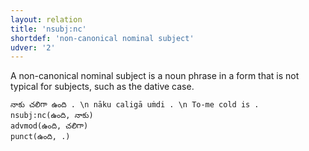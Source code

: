 ```yaml
---
layout: relation
title: 'nsubj:nc'
shortdef: 'non-canonical nominal subject'
udver: '2'
---
```


A non-canonical nominal subject is a noun phrase in a form that is not typical for subjects,
such as the dative case.

~~~ sdparse
నాకు చలిగా ఉంది . \n nāku caligā uṁdi . \n To-me cold is .
nsubj:nc(ఉంది, నాకు)
advmod(ఉంది, చలిగా)
punct(ఉంది, .)
~~~

<!-- Interlanguage links updated So kvě 14 19:03:54 CEST 2022 -->
